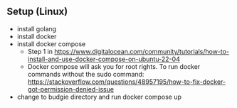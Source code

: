 ## Setup (Linux)
- install golang
- install docker
- install docker compose
    - Step 1 in https://www.digitalocean.com/community/tutorials/how-to-install-and-use-docker-compose-on-ubuntu-22-04
    - Docker compose will ask you for root rights. To run docker commands without the sudo command: https://stackoverflow.com/questions/48957195/how-to-fix-docker-got-permission-denied-issue
- change to budgie directory and run docker compose up
